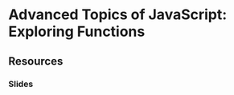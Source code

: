 Advanced Topics of JavaScript: Exploring Functions
==================================================

Resources
---------

### Slides ###
